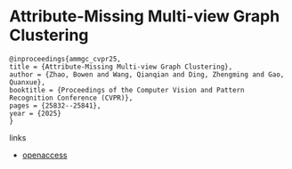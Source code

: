 # Attribute-Missing Multi-view Graph Clustering

```
@inproceedings{ammgc_cvpr25,
title = {Attribute-Missing Multi-view Graph Clustering},
author = {Zhao, Bowen and Wang, Qianqian and Ding, Zhengming and Gao, Quanxue},
booktitle = {Proceedings of the Computer Vision and Pattern Recognition Conference (CVPR)},
pages = {25832--25841},
year = {2025}
}
```

links
- [openaccess](https://openaccess.thecvf.com//content/CVPR2025/html/Zhao_Attribute-Missing_Multi-view_Graph_Clustering_CVPR_2025_paper.html)
